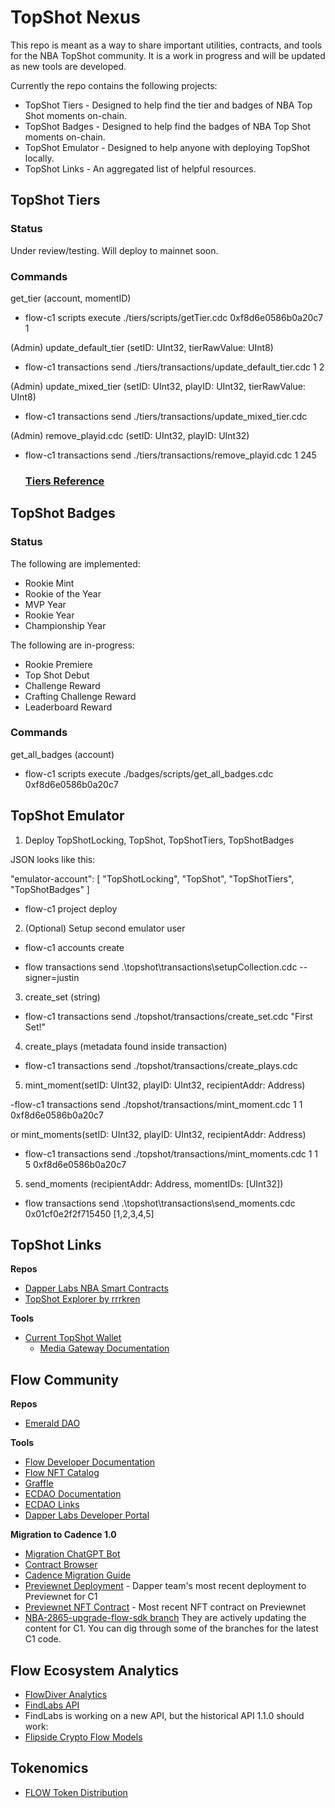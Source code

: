 # TopShot Nexus

This repo is meant as a way to share important utilities, contracts, and tools for the NBA TopShot community. It is a work in progress and will be updated as new tools are developed.

Currently the repo contains the following projects:
- TopShot Tiers - Designed to help find the tier and badges of NBA Top Shot moments on-chain.
- TopShot Badges - Designed to help find the badges of NBA Top Shot moments on-chain.
- TopShot Emulator - Designed to help anyone with deploying TopShot locally.
- TopShot Links - An aggregated list of helpful resources.

## TopShot Tiers

### Status

Under review/testing. Will deploy to mainnet soon.

### Commands

get_tier (account, momentID)

- flow-c1 scripts execute ./tiers/scripts/getTier.cdc 0xf8d6e0586b0a20c7 1

(Admin) update_default_tier (setID: UInt32, tierRawValue: UInt8)

- flow-c1 transactions send ./tiers/transactions/update_default_tier.cdc 1 2

(Admin) update_mixed_tier (setID: UInt32, playID: UInt32, tierRawValue: UInt8)

- flow-c1 transactions send ./tiers/transactions/update_mixed_tier.cdc

(Admin) remove_playid.cdc (setID: UInt32, playID: UInt32)

- flow-c1 transactions send ./tiers/transactions/remove_playid.cdc 1 245

  ### [Tiers Reference](./TIERS.md)

## TopShot Badges

### Status

The following are implemented:

- Rookie Mint
- Rookie of the Year
- MVP Year
- Rookie Year
- Championship Year

The following are in-progress:

- Rookie Premiere
- Top Shot Debut
- Challenge Reward
- Crafting Challenge Reward
- Leaderboard Reward

### Commands

get_all_badges (account)
- flow-c1 scripts execute ./badges/scripts/get_all_badges.cdc 0xf8d6e0586b0a20c7

## TopShot Emulator

1. Deploy TopShotLocking, TopShot, TopShotTiers, TopShotBadges

JSON looks like this:

"emulator-account": [
"TopShotLocking",
"TopShot",
"TopShotTiers",
"TopShotBadges"
]

- flow-c1 project deploy

2. (Optional) Setup second emulator user

- flow-c1 accounts create

- flow transactions send .\topshot\transactions\setupCollection.cdc --signer=justin

3. create_set (string)
  - flow-c1 transactions send ./topshot/transactions/create_set.cdc "First Set!"

4. create_plays (metadata found inside transaction)
  - flow-c1 transactions send ./topshot/transactions/create_plays.cdc

5. mint_moment(setID: UInt32, playID: UInt32, recipientAddr: Address)

-flow-c1 transactions send ./topshot/transactions/mint_moment.cdc 1 1 0xf8d6e0586b0a20c7

or mint_moments(setID: UInt32, playID: UInt32, recipientAddr: Address)

- flow-c1 transactions send ./topshot/transactions/mint_moments.cdc 1 1 5 0xf8d6e0586b0a20c7

5. send_moments (recipientAddr: Address, momentIDs: [UInt32])
 - flow transactions send .\topshot\transactions\send_moments.cdc 0x01cf0e2f2f715450 [1,2,3,4,5]

## TopShot Links

**Repos**

- [Dapper Labs NBA Smart Contracts](https://github.com/dapperlabs/nba-smart-contracts)
- [TopShot Explorer by rrrkren](https://github.com/rrrkren/topshot-explorer)

**Tools**

- [Current TopShot Wallet](https://flow-view-source.com/mainnet/account/0x0b2a3299cc857e29/contract/TopShot)
  - [Media Gateway Documentation](https://developers.nbatopshot.com/docs/Media%20Gateway/index.html)

## Flow Community

**Repos**

- [Emerald DAO](https://github.com/emerald-dao)

**Tools**

- [Flow Developer Documentation](https://developers.flow.com/)
- [Flow NFT Catalog](https://www.flow-nft-catalog.com/)
- [Graffle](https://www.graffle.io/)
- [ECDAO Documentation](https://docs.ecdao.org/)
- [ECDAO Links](https://link.ecdao.org/)
- [Dapper Labs Developer Portal](https://developers.dapperlabs.com/)

**Migration to Cadence 1.0**

- [Migration ChatGPT Bot](https://chatgpt.com/g/g-lt4a6jvfj-flow-cadence-1-0-migration-helper)
- [Contract Browser](https://contractbrowser.com/)
- [Cadence Migration Guide](https://cadence-lang.org/docs/cadence-migration-guide)
- [Previewnet Deployment](https://previewnet.flowdiver.io/account/0x31c25c145e66dbe9) - Dapper team's most recent deployment to Previewnet for C1
- [Previewnet NFT Contract](https://previewnet.flowdiver.io/contract/A.002bb351357cf238.NonFungibleToken?tab=deployments) - Most recent NFT contract on Previewnet
- [NBA-2865-upgrade-flow-sdk branch](https://github.com/dapperlabs/nba-smart-contracts/tree/judez/NBA-2865-upgrade-flow-sdk/transactions/admin)
  They are actively updating the content for C1. You can dig through some of the branches for the latest C1 code.

## Flow Ecosystem Analytics

- [FlowDiver Analytics](https://www.flowdiver.io/analytics?interval=1Y)
- [FindLabs API](https://findonflow.github.io/findlabs-api/)
- FindLabs is working on a new API, but the historical API 1.1.0 should work:
- [Flipside Crypto Flow Models](https://flipsidecrypto.github.io/flow-models/#!/overview/flow_models)

## Tokenomics

- [FLOW Token Distribution](https://flow.com/token-distribution)
